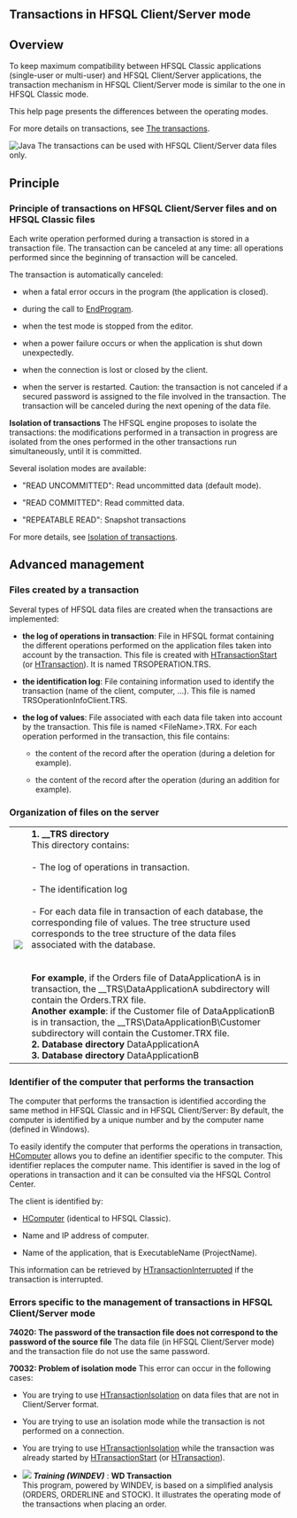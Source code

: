 
## Transactions in HFSQL Client/Server mode
			



<a name="NOTE1"></a>
<a name="NOTE1_1"></a>


## Overview
<a name="overview_ELTTEXTE000215"></a>
To keep maximum compatibility between HFSQL Classic applications (single-user or multi-user) and HFSQL Client/Server applications, the transaction mechanism in HFSQL Client/Server mode is similar to the one in HFSQL Classic mode.

This help page presents the differences between the operating modes.

For more details on transactions, see [The transactions](../WDLang4/3044335.md).

![Java](https://doc.pcsoft.fr/ext/images/us/JAVA.png) The transactions can be used with HFSQL Client/Server data files only.



<a name="NOTE2"></a>
<a name="NOTE2_1"></a>


## Principle
<a name="principle_ELTTEXTE000245"></a>


### Principle of transactions on HFSQL Client/Server files and on HFSQL Classic files
<a name="principle_transactions_hfsql_clientserver_files_and_hfsql_classic_files_ELTPARAGRAPHE000031"></a>

Each write operation performed during a transaction is stored in a transaction file. The transaction can be canceled at any time: all operations performed since the beginning of transaction will be canceled. 

The transaction is automatically canceled:

- when a fatal error occurs in the program (the application is closed).

- during the call to [EndProgram](../WDLang1/3013033.md).

- when the test mode is stopped from the editor.

- when a power failure occurs or when the application is shut down unexpectedly.

- when the connection is lost or closed by the client.

- when the server is restarted. Caution: the transaction is not canceled if a secured password is assigned to the file involved in the transaction. The transaction will be canceled during the next opening of the data file.



**Isolation of transactions**
The HFSQL engine proposes to isolate the transactions: the modifications performed in a transaction in progress are isolated from the ones performed in the other transactions run simultaneously, until it is committed. 

Several isolation modes are available: 

- "READ UNCOMMITTED": Read uncommitted data (default mode).  

- "READ COMMITTED": Read committed data. 

- "REPEATABLE READ": Snapshot transactions




For more details, see [Isolation of transactions](../WDLang4/1000017316.md). 

<a name="NOTE3"></a>
<a name="NOTE3_1"></a>


## Advanced management
<a name="advanced_management_ELTTEXTE000275"></a>


### Files created by a transaction
<a name="files_created_transaction_ELTPARAGRAPHE000070"></a>

Several types of HFSQL data files are created when the transactions are implemented: 

- **the log of operations in transaction**: File in HFSQL format containing the different operations performed on the application files taken into account by the transaction. This file is created with [HTransactionStart](../WDLang4/3044002.md) (or [HTransaction](../WDLang4/1000023384.md)). It is named TRSOPERATION.TRS.

- **the identification log**: File containing information used to identify the transaction (name of the client, computer, ...). This file is named TRSOperationInfoClient.TRS.

- **the log of values**: File associated with each data file taken into account by the transaction. This file is named &lt;FileName&gt;.TRX. For each operation performed in the transaction, this file contains:

	- the content of the record after the operation (during a deletion for example).

	- the content of the record after the operation (during an addition for example).






<a name="NOTE3_2"></a>


### Organization of files on the server
<a name="organization_files_the_server_ELTPARAGRAPHE000090"></a>


|   |   |
| --- | --- |
| ![](https://doc.pcsoft.fr/en-US/images/image.awp?langid=3&name=Transactions_CS.gif) | **1. __TRS directory**<br>This directory contains:<br><br>- The log of operations in transaction.<br><br>- The identification log<br><br>- For each data file in transaction of each database, the corresponding file of values. The tree structure used corresponds to the tree structure of the data files associated with the database.<br><br><br>**For example**, if the Orders file of DataApplicationA is in transaction, the __TRS\\DataApplicationA subdirectory will contain the Orders.TRX file.<br>**Another example**: if the Customer file of DataApplicationB is in transaction, the __TRS\\DataApplicationB\\Customer subdirectory will contain the Customer.TRX file.<br>**2. Database directory** DataApplicationA<br>**3. Database directory** DataApplicationB |




<a name="NOTE3_3"></a>


### Identifier of the computer that performs the transaction
<a name="identifier_the_computer_that_performs_the_transaction_ELTPARAGRAPHE000115"></a>

The computer that performs the transaction is identified according the same method in HFSQL Classic and in HFSQL Client/Server: By default, the computer is identified by a unique number and by the computer name (defined in Windows). 

To easily identify the computer that performs the operations in transaction, [HComputer](../WDLang4/3044111.md) allows you to define an identifier specific to the computer. This identifier replaces the computer name. This identifier is saved in the log of operations in transaction and it can be consulted via the HFSQL Control Center.

The client is identified by:  

- [HComputer](../WDLang4/3044111.md) (identical to HFSQL Classic).

- Name and IP address of computer. 

- Name of the application, that is ExecutableName (ProjectName).




This information can be retrieved by [HTransactionInterrupted](../WDLang4/3044026.md) if the transaction is interrupted. 
<a name="NOTE3_4"></a>


### Errors specific to the management of transactions in HFSQL Client/Server mode
<a name="errors_specific_the_management_transactions_hfsql_clientserver_mode_ELTPARAGRAPHE000140"></a>

**74020: The password of the transaction file does not correspond to the password of the source file** 
The data file (in HFSQL Client/Server mode) and the transaction file do not use the same password. 

**70032: Problem of isolation mode**
This error can occur in the following cases: 

- You are trying to use [HTransactionIsolation](../WDLang4/1000020926.md) on data files that are not in Client/Server format. 

- You are trying to use an isolation mode while the transaction is not performed on a connection. 

- You are trying to use [HTransactionIsolation](../WDLang4/1000020926.md) while the transaction was already started by [HTransactionStart](../WDLang4/3044002.md) (or [HTransaction](../WDLang4/1000023384.md)). 





- ![](https://doc.pcsoft.fr/en-US/images/image.awp?langid=3&name=WDTransaction.gif) ***Training (WINDEV)*** : **WD Transaction** <br>This program, powered by WINDEV, is based on a simplified analysis (ORDERS, ORDERLINE and STOCK). It illustrates the operating mode of the transactions when placing an order.


